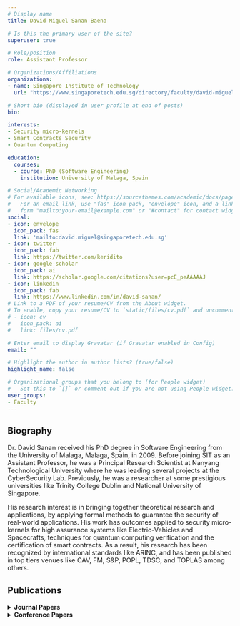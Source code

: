 ```yaml
---
# Display name
title: David Miguel Sanan Baena

# Is this the primary user of the site?
superuser: true

# Role/position
role: Assistant Professor

# Organizations/Affiliations
organizations:
- name: Singapore Institute of Technology
  url: "https://www.singaporetech.edu.sg/directory/faculty/david-miguel-sanan-baena"

# Short bio (displayed in user profile at end of posts) 
bio: 

interests:
- Security micro-kernels
- Smart Contracts Security
- Quantum Computing

education:
  courses:
  - course: PhD (Software Engineering)
    institution: University of Malaga, Spain

# Social/Academic Networking
# For available icons, see: https://sourcethemes.com/academic/docs/page-builder/#icons
#   For an email link, use "fas" icon pack, "envelope" icon, and a link in the
#   form "mailto:your-email@example.com" or "#contact" for contact widget.
social:
- icon: envelope
  icon_pack: fas
  link: 'mailto:david.miguel@singaporetech.edu.sg'
- icon: twitter
  icon_pack: fab
  link: https://twitter.com/keridito
- icon: google-scholar
  icon_pack: ai
  link: https://scholar.google.com/citations?user=pcE_peAAAAAJ
- icon: linkedin
  icon_pack: fab
  link: https://www.linkedin.com/in/david-sanan/
# Link to a PDF of your resume/CV from the About widget.
# To enable, copy your resume/CV to `static/files/cv.pdf` and uncomment the lines below.
# - icon: cv
#   icon_pack: ai
#   link: files/cv.pdf

# Enter email to display Gravatar (if Gravatar enabled in Config)
email: ""

# Highlight the author in author lists? (true/false)
highlight_name: false

# Organizational groups that you belong to (for People widget)
#   Set this to `[]` or comment out if you are not using People widget.
user_groups:
- Faculty
---
```


## <span style="font-size: 1.25rem  ;">**Biography**</span>
<span style="font-size: 0.9rem  ;">Dr. David Sanan received his PhD degree in Software Engineering from the University of Malaga, Malaga, Spain, in 2009. Before joining SIT as an Assistant Professor, he was a Principal Research Scientist at Nanyang Technological University where he was leading several projects at the CyberSecurity Lab.  Previously, he was a researcher at some prestigious universities like Trinity College Dublin and National University of Singapore. </span>

<span style="font-size: 0.9rem  ;">His research interest is in bringing together theoretical research and applications, by applying formal methods to guarantee the security of real-world applications.  His work has outcomes applied to security micro-kernels for high assurance systems like Electric-Vehicles and Spacecrafts, techniques for quantum computing verification and the certification of smart contracts. As a result, his research has been recognized by international standards like ARINC, and has been published in top tiers venues like CAV, FM, S&P, POPL, TDSC, and TOPLAS among others.</span>

## <span style="font-size: 1.25rem  ;">**Publications**</span>
<details>
  <summary><strong>Journal Papers</strong></summary>

  - <span style="font-size: 0.9rem  ;">Verification of Complex Dynamic Data Tree with Mu-Calculus, Maria del Mar Gallardo and David Sanan, Automated Software Engineering, 2013 </span>
  - <span style="font-size: 0.9rem  ;">An Isabelle/HOL Formalisation of the SPARC Instruction Set Architecture and the TSO Memory Model, Hou Zhe, David Sanan, Liu Yang, Chuen Hoa Koh, and Dong Jin Song, Journal of Automated Reasoning, 65:569 – 598, 2021</span>
  - <span style="font-size: 0.9rem  ;">Pedro de la Camara, Maria del Mar Gallardo, Pedro Merino, and David Sanan. Checking the Reliability of Socket Based Communication Software. International Journal on Software Tools for Technology Transfer, 11:359 – 374, 2009</span>
  - <span style="font-size: 0.9rem  ;">Yongwang Zhao, David Sanan, Fuyuan Zhang, and Yang Liu. Refinement-based Specification and Security Analysis of Separation Kernels. IEEE Transactions on Dependable and Secure Computing, 16(1):127 – 141, January 2019</span>
  -<span style="font-size: 0.9rem  ;">Maria del Mar Gallardo, Christophe Joubert, Pedro Merino, and David Sanan. A ModelExtraction Approach to Verifying Concurrent C Programs with CADP. Science of Computer Programming, 77(3):375 – 392, 2012</span>
  - <span style="font-size: 0.9rem  ;">Kun Cheng, Yuebin Bai, Yuan Zhou, Yun Tang, David Sanan, and Yang Liu. CANeleon: Protecting CAN Bus with Frame ID Chameleon. IEEE Transactions on Vehicular Technology, 2020</span>
  - <span style="font-size: 0.9rem  ;">Yongwang Zhao, David Sanan, Fuyuan Zhang, and Yang Liu. Formal Specification and Analysis of Partitioning Operating Systems by Integrating Ontology and Refinement.IEEE Transactions on Industrial Informatics, 12(4):1321 – 1331, August 2016</span>
  - <span style="font-size: 0.9rem  ;">David Sanan, Zhao Yongwang, Lin Shang-Wei, and Yang Liu. CSim2 : Compositional Top-down Verification of Concurrent Systems using Rely-Guarantee. ACM Transactions on Programming Languages and Systems, 43(1), February 2021</span>
  - <span style="font-size: 0.9rem  ;">Maria del Mar Gallardo, Pedro Merino, and David Sanan. Model Checking Dynamic Memory Allocation in Operating Systems. Journal of Automated Reasoning, 42:229 – 264, 2009</span>
  - <span style="font-size: 0.9rem  ;">Wilayat Khan, David Sanan, Zhe Hou, and Yang Liu. On embedding a hardware description language in Isabelle/HOL. Design Automation for embedded Systems, 2019.</span>
</details>
<details>
  <summary><strong>Conference Papers</strong></summary>

  - <span style="font-size: 0.9rem  ;">Rely-guarantee Reasoning about Concurrent Memory Management in Zephyr RTOS, Yongwang Zhao and David Sanan, The 31st International Conference on Computer-Aided Verification, CAV, New York, US, July 2019</span>
  - <span style="font-size: 0.9rem  ;">Xuan-Bach Le, David Sanan, Sun Jun, and Shang-Wei Lin. Automatic Verification of Multi-threaded Programs by Inference of Rely-Guarantee Specifications. In International Conference on Engineering of Complex Computational Systems ICECCS 2020, Singapore, October 2020</span>
  - <span style="font-size: 0.9rem  ;">Hou Zhe, David Sanan, Alwen Tiu, and Yang Liu. Proof Tactics for Assertions in Separation Logic. In The 8th International Conference on Interactive Theorem Proving, ITP, Brasilia, Brazil, September 2017</span>
  - <span style="font-size: 0.9rem  ;">Ke Jiang, David Sanan, Yongwang Zhao, Shuanglong Kan, and Yang Liu. A Formally Verified Buddy Memory Allocation Model. In The 24th International Conference on Engineering of Complex Computer Systems, ICECCS, Guanzhou, China, November 201</span>
  - <span style="font-size: 0.9rem  ;">Yongwang Zhao, Zhibin Yang, David Sanan, and Yang Liu. Based Formalization of Safety-Critical Operating Systems Standards - An Experience Report on ARINC-653 using EventB. In 26th IEEE International Symposium on Software Reliability Engineering, ISSRE, Gaithersburg, US, November 2015</span>
  - <span style="font-size: 0.9rem  ;">Fuyuan Zhang, Yongwang Zhao, David Sanan, Yang Liu, Alwen Tiu, Shang-Wei Lin, and Jun Sun. Compositional Reasoning for Shared-variable Concurrent Programs. In The 22nd International Symposium on Formal Methods, FM, Oxford, UK, July 2018</span>
  - <span style="font-size: 0.9rem ;">Jiao Jiao, Shuanglong Kan, Shangwei-Lin, David Sanan, Yang Liu, and Jun Sun. Semantic Understanding of Smart Contracts: Executable Operational Semantics of Solidity. In The 41st IEEE Symposium on Security and Privacy, San Francisco, USA, 2020</span>
  - <span style="font-size: 0.9rem  ;">David Sanan, Yongwang Zhao, Hou Zhe, Fuyuan Zhan,Alwen Tiu, and Yang Liu. CSimpl: a Framework for the Verification of Concurrent Programs using Rely-Guarantee. In 23rd International Conference on Tools and Algorithms for the Construction and Analysis of Systems, TACAS, Uppssala, Sweden, April 2017</span>
  - <span style="font-size: 0.9rem  ;">Yongwang Zhao, David Sanan, Fuyuan Zhang, and Yang Liu. A Parametric Rely-guarantee Reasoning Framework for Concurrent Reactive Systems. In The 23rd International Symposium on Formal Methods, FM, Porto, Portugal, October 2019</span>
  - <span style="font-size: 0.9rem  ;">David Sanan, Yang Liu, Yongwang Zhao, Zhenchang Xing, and Mike Hinchey. Verifying FreeRTOS’ Cyclic Doubly LInked List Implementation: From Abstract Specification to Machine Code. In The 20th International Conference on Engineering of Complex Computer Systems, ICECCS, Gold Coast, Australia, December 2015</span>
  - <span style="font-size: 0.9rem  ;">Xuan-Bach Le, Shang-Wei Lin, Sun Jun, and David Sanan. Quantum Separation Logic: A Framework for Local Reasoning of Quantum Programs. In International Conference on Principles Of Programming Languages POPL 2022, Pennsylvania, January 2022</span>
  - <span style="font-size: 0.9rem  ;">Shang-Wei Lin, Jun Sun, Hao Xiao, Yang Liu, David Sanan, and Henri Hansen. FiB: Squeezing Loop Invariants by Interpolation between Forward and Backward Reachability. InThe 32nd IEEE/ACM International Conference on Automated Software Engineering, ASE, Urbana-Champaign, Illinois, USA, November 2017</span>
  - <span style="font-size: 0.9rem  ;">Yu Zhang, Yongwang Zhao, David Sanan, Lei Qiao, and Jinkun Zhang. A Verified Specification of TLSF Memory Management Allocator using State Monads . In Symposium on Dependable Software Engineering Theories, Tools and Applications, SETTA 2019, Shanghai, China, November 2019</span>
  - <span style="font-size: 0.9rem  ;">Hou Zhe, David Sanan, Alwen Tiu, Yang Liu, and Koh Chuen Hoa. An Executable Formalization of the SPARCv8 Instruction Set Architecture: A Case Study for the Leon3 Processor. In 21st International Symposium on Formal Methods, FM, Limassol, Cyprus, November 2016</span>
</details>